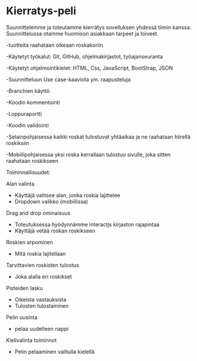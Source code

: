 # Kierratys-peli

Suunnittelemme ja toteutamme kierrätys sovelluksen yhdessä tiimin kanssa.
Suunnittelussa otamme huomioon asiakkaan tarpeet ja toiveet.

-tuotteita raahataan oikeaan roskakoriin

-Käytetyt työkalut: Git, GitHub, ohjelmakirjastot, työajanseuranta

-Käytetyt ohjelmointikielet: HTML, Css, JavaScript, BootStrap, JSON

-Suunnitteluun Use case-kaaviota ym. raapusteluja

-Branchien käyttö

-Koodin kommentointi

-Loppuraportti

-Koodin validointi

-Selainpohjaisessa kaikki roskat tulostuvat yhtäaikaa ja ne raahataan hiirellä roskiksiin

-Mobiilipohjaisessa yksi roska kerrallaan tulostuu sivulle, joka sitten raahataan roskikseen

Toiminnallisuudet:

Alan valinta
 - Käyttäjä valitsee alan, jonka roskia lajittelee
 - Dropdown valikko (mobiilissa)

Drag and drop ominaisuus
 - Toteutuksessa hyödynnämme interactjs kirjaston rajapintaa
 - Käyttäjä vetää roskan roskikseen

Roskien arpominen
 - Mitä roskia lajitellaan

Tarvittavien roskisten tulostus
 - Joka alalla eri roskikset

Pisteiden lasku
 - Oikeista vastauksista
 - Tulosten tulostaminen

Pelin uusinta
 - pelaa uudelleen nappi

Kielivalinta toiminnot
 - Pelin pelaaminen valitulla kielellä
